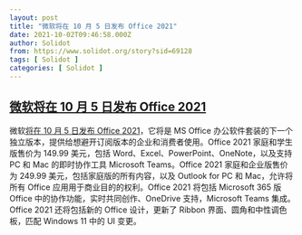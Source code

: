 ```yaml
---
layout: post
title: "微软将在 10 月 5 日发布 Office 2021"
date: 2021-10-02T09:46:58.000Z
author: Solidot
from: https://www.solidot.org/story?sid=69128
tags: [ Solidot ]
categories: [ Solidot ]
---
```

<!--1633168018000-->
[微软将在 10 月 5 日发布 Office 2021](https://www.solidot.org/story?sid=69128)
------

<div>
微软<a href="https://it.slashdot.org/story/21/10/01/1532243/microsoft-announces-office-2021-features-and-pricing">将在 10 月 5 日发布 Office 2021</a>，它将是 MS Office 办公软件套装的下一个独立版本，提供给想避开订阅版本的企业和消费者使用。Office 2021 家庭和学生版售价为 149.99 美元，包括 Word、Excel、PowerPoint、OneNote，以及支持 PC 和 Mac 的即时协作工具 Microsoft Teams。Office 2021 家庭和企业版售价为 249.99 美元，包括家庭版的所有内容，以及 Outlook for PC 和 Mac，允许将所有 Office 应用用于商业目的的权利。Office 2021 将包括 Microsoft 365 版 Office 中的协作功能，实时共同创作、OneDrive 支持，Microsoft Teams 集成。Office 2021 还将包括新的 Office 设计，更新了 Ribbon 界面、圆角和中性调色板，匹配 Windows 11 中的 UI 变更。
</div>
